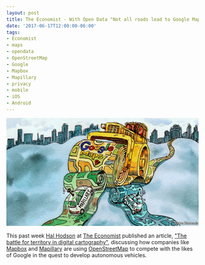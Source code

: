 ```yaml
---
layout: post
title: The Economist - With Open Data "Not all roads lead to Google Maps"
date: '2017-06-17T12:00:00-06:00'
tags:
- Economist
- maps
- opendata
- OpenStreetMap
- Google
- Mapbox
- Mapillary
- privacy
- mobile
- iOS
- Android
---
```


![](/images/20170617-economist-digital-maps.jpg)

This past week [Hal Hodson](https://twitter.com/halhod) at [The Economist](http://www.economist.com) published an article, ["The battle for territory in digital cartography"](http://www.economist.com/news/business/21723173-not-all-roads-lead-google-maps-battle-territory-digital-cartography), discussing how companies like [Mapbox](https://www.mapbox.com) and [Mapillary](https://www.mapillary.com) are using [OpenStreetMap](https://www.openstreetmap.org) to compete with the likes of Google in the quest to develop autonomous vehicles.


